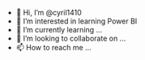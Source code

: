 - 👋 Hi, I’m @cyril1410
- 👀 I’m interested in learning Power BI
- 🌱 I’m currently learning ...
- 💞️ I’m looking to collaborate on ...
- 📫 How to reach me ...

<!---
cyril1410/cyril1410 is a ✨ special ✨ repository because its `README.md` (this file) appears on your GitHub profile.
You can click the Preview link to take a look at your changes.
--->

